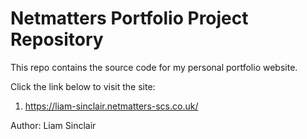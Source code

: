 # Netmatters Portfolio Project Repository

This repo contains the source code for my personal portfolio website.

Click the link below to visit the site:

1. https://liam-sinclair.netmatters-scs.co.uk/

Author: Liam Sinclair
